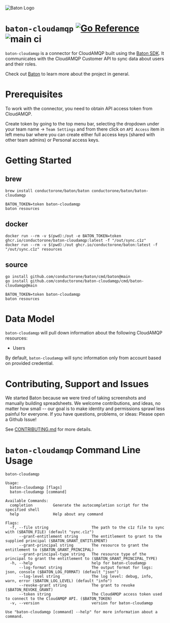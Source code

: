 ![Baton Logo](./docs/images/baton-logo.png)

# `baton-cloudamqp` [![Go Reference](https://pkg.go.dev/badge/github.com/conductorone/baton-cloudamqp.svg)](https://pkg.go.dev/github.com/conductorone/baton-cloudamqp) ![main ci](https://github.com/conductorone/baton-cloudamqp/actions/workflows/main.yaml/badge.svg)

`baton-cloudamqp` is a connector for CloudAMQP built using the [Baton SDK](https://github.com/conductorone/baton-sdk). It communicates with the CloudAMQP Customer API to sync data about users and their roles.

Check out [Baton](https://github.com/conductorone/baton) to learn more about the project in general.

# Prerequisites

To work with the connector, you need to obtain API access token from CloudAMQP. 

Create token by going to the top menu bar, selecting the dropdown under your team name  -> `Team Settings` and from there click on `API Access` item in left menu bar where you can create either full access keys (shared with other team admins) or Personal access keys.

# Getting Started

## brew

```
brew install conductorone/baton/baton conductorone/baton/baton-cloudamqp

BATON_TOKEN=token baton-cloudamqp
baton resources
```

## docker

```
docker run --rm -v $(pwd):/out -e BATON_TOKEN=token ghcr.io/conductorone/baton-cloudamqp:latest -f "/out/sync.c1z"
docker run --rm -v $(pwd):/out ghcr.io/conductorone/baton:latest -f "/out/sync.c1z" resources
```

## source

```
go install github.com/conductorone/baton/cmd/baton@main
go install github.com/conductorone/baton-cloudamqp/cmd/baton-cloudamqp@main

BATON_TOKEN=token baton-cloudamqp
baton resources
```

# Data Model

`baton-cloudamqp` will pull down information about the following CloudAMQP resources:

- Users

By default, `baton-cloudamqp` will sync information only from account based on provided credential.

# Contributing, Support and Issues

We started Baton because we were tired of taking screenshots and manually building spreadsheets. We welcome contributions, and ideas, no matter how small -- our goal is to make identity and permissions sprawl less painful for everyone. If you have questions, problems, or ideas: Please open a Github Issue!

See [CONTRIBUTING.md](https://github.com/ConductorOne/baton/blob/main/CONTRIBUTING.md) for more details.

# `baton-cloudamqp` Command Line Usage

```
baton-cloudamqp

Usage:
  baton-cloudamqp [flags]
  baton-cloudamqp [command]

Available Commands:
  completion         Generate the autocompletion script for the specified shell
  help               Help about any command

Flags:
  -f, --file string                   The path to the c1z file to sync with ($BATON_FILE) (default "sync.c1z")
      --grant-entitlement string      The entitlement to grant to the supplied principal ($BATON_GRANT_ENTITLEMENT)
      --grant-principal string        The resource to grant the entitlement to ($BATON_GRANT_PRINCIPAL)
      --grant-principal-type string   The resource type of the principal to grant the entitlement to ($BATON_GRANT_PRINCIPAL_TYPE)
  -h, --help                          help for baton-cloudamqp
      --log-format string             The output format for logs: json, console ($BATON_LOG_FORMAT) (default "json")
      --log-level string              The log level: debug, info, warn, error ($BATON_LOG_LEVEL) (default "info")
      --revoke-grant string           The grant to revoke ($BATON_REVOKE_GRANT)
      --token string                  The CloudAMQP access token used to connect to the CloudAMQP API. ($BATON_TOKEN)
  -v, --version                       version for baton-cloudamqp

Use "baton-cloudamqp [command] --help" for more information about a command.
```
